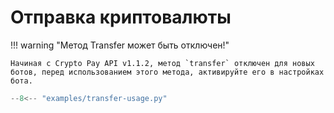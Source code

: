 # Отправка криптовалюты
!!! warning "Метод Transfer может быть отключен!"

    Начиная с Crypto Pay API v1.1.2, метод `transfer` отключен для новых ботов, перед использованием этого метода, активируйте его в настройках бота.

```python
--8<-- "examples/transfer-usage.py"
```